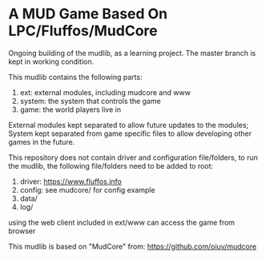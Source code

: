 # A MUD Game Based On LPC/Fluffos/MudCore

Ongoing building of the mudlib, as a learning project. The master branch is kept in working condition.

This mudlib contains the following parts:

1. ext: external modules, including mudcore and www
2. system: the system that controls the game
3. game: the world players live in

External modules kept separated to allow future updates to the modules; System kept separated from game specific files to allow developing other games in the future.

This repository does not contain driver and configuration file/folders, to run the mudlib, the following file/folders need to be added to root:

1. driver: https://www.fluffos.info
2. config: see mudcore/ for config example
3. data/
4. log/

using the web client included in ext/www can access the game from browser

This mudlib is based on "MudCore" from: https://github.com/oiuv/mudcore
